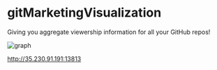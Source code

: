 # gitMarketingVisualization


Giving you aggregate viewership information for all your GitHub repos!


![graph](https://i.imgur.com/f4bsyds.png)


http://35.230.91.191:13813